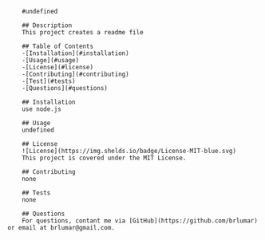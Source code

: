 
        #undefined

        ## Description 
        This project creates a readme file

        ## Table of Contents
        -[Installation](#installation)
        -[Usage](#usage)
        -[License](#license)
        -[Contributing](#contributing)
        -[Test](#tests)
        -[Questions](#questions)

        ## Installation
        use node.js

        ## Usage
        undefined

        ## License
        ![License](https://img.shelds.io/badge/License-MIT-blue.svg)
        This project is covered under the MIT License.

        ## Contributing
        none

        ## Tests
        none

        ## Questions
        For questions, contant me via [GitHub](https://github.com/brlumar) or email at brlumar@gmail.com.

        
        
